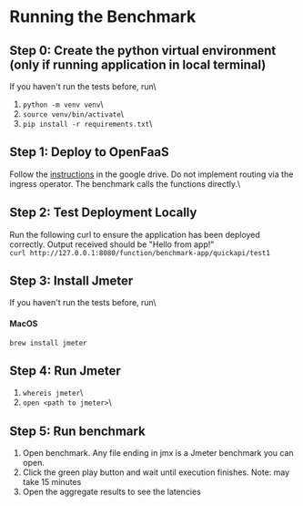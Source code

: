 # Running the Benchmark

## Step 0: Create the python virtual environment (only if running application in local terminal)
If you haven't run the tests before, run\
1. ```python -m venv venv```\
2. ```source venv/bin/activate```\
3. ```pip install -r requirements.txt```\

## Step 1: Deploy to OpenFaaS
Follow the [instructions](https://docs.google.com/document/d/1q5SlrphUP3UjC4WZjoS6KGtU1CfBCuRGGXwgjHyj_Hk/edit?tab=t.0) in the google drive. Do not implement routing via the ingress operator. The benchmark calls the functions directly.\

## Step 2: Test Deployment Locally
Run the following curl to ensure the application has been deployed correctly. Output received should be "Hello from app!" \
```curl http://127.0.0.1:8080/function/benchmark-app/quickapi/test1```

## Step 3: Install Jmeter
If you haven't run the tests before, run\
#### MacOS
 ```brew install jmeter ```

## Step 4: Run Jmeter
1. ```whereis jmeter```\
2. ```open <path to jmeter>```\

## Step 5: Run benchmark
1. Open benchmark. Any file ending in jmx is a Jmeter benchmark you can open. 
2. Click the green play button and wait until execution finishes. Note: may take 15 minutes
3. Open the aggregate results to see the latencies 
